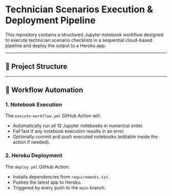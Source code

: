 # Technician Scenarios Execution & Deployment Pipeline

This repository contains a structured Jupyter notebook workflow designed to execute technician scenario checklists in a sequential cloud-based pipeline and deploy the output to a Heroku app.

---

## 📁 Project Structure


---

## 🔁 Workflow Automation

### 1. Notebook Execution

The `execute-workflow.yml` GitHub Action will:

- Automatically run all 12 Jupyter notebooks in numerical order.
- Fail fast if any notebook execution results in an error.
- Optionally commit and push executed notebooks (editable inside the action if needed).

### 2. Heroku Deployment

The `deploy.yml` GitHub Action:

- Installs dependencies from `requirements.txt`.
- Pushes the latest app to Heroku.
- Triggered by every push to the `main` branch.
